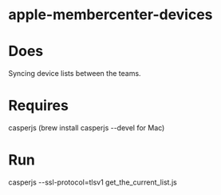 # apple-membercenter-devices
Does
====
Syncing device lists between the teams. 

Requires
========
casperjs
(brew install casperjs --devel for Mac)

Run
===
casperjs --ssl-protocol=tlsv1 get_the_current_list.js
